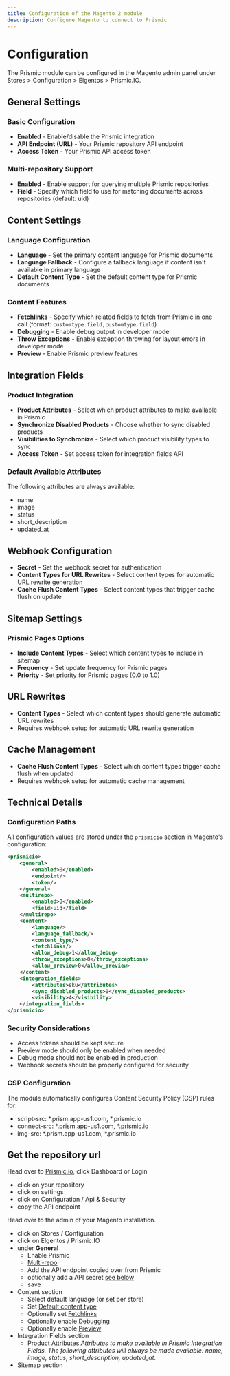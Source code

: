 ```yaml
---
title: Configuration of the Magento 2 module
description: Configure Magento to connect to Prismic
---
```


# Configuration

The Prismic module can be configured in the Magento admin panel under Stores > Configuration > Elgentos > Prismic.IO.

## General Settings

### Basic Configuration
- **Enabled** - Enable/disable the Prismic integration
- **API Endpoint (URL)** - Your Prismic repository API endpoint
- **Access Token** - Your Prismic API access token

### Multi-repository Support
- **Enabled** - Enable support for querying multiple Prismic repositories
- **Field** - Specify which field to use for matching documents across repositories (default: uid)

## Content Settings

### Language Configuration
- **Language** - Set the primary content language for Prismic documents
- **Language Fallback** - Configure a fallback language if content isn't available in primary language
- **Default Content Type** - Set the default content type for Prismic documents

### Content Features
- **Fetchlinks** - Specify which related fields to fetch from Prismic in one call (format: `customtype.field,customtype.field`)
- **Debugging** - Enable debug output in developer mode
- **Throw Exceptions** - Enable exception throwing for layout errors in developer mode
- **Preview** - Enable Prismic preview features

## Integration Fields

### Product Integration
- **Product Attributes** - Select which product attributes to make available in Prismic
- **Synchronize Disabled Products** - Choose whether to sync disabled products
- **Visibilities to Synchronize** - Select which product visibility types to sync
- **Access Token** - Set access token for integration fields API

### Default Available Attributes
The following attributes are always available:
- name
- image
- status
- short_description
- updated_at

## Webhook Configuration

- **Secret** - Set the webhook secret for authentication
- **Content Types for URL Rewrites** - Select content types for automatic URL rewrite generation
- **Cache Flush Content Types** - Select content types that trigger cache flush on update

## Sitemap Settings

### Prismic Pages Options
- **Include Content Types** - Select which content types to include in sitemap
- **Frequency** - Set update frequency for Prismic pages
- **Priority** - Set priority for Prismic pages (0.0 to 1.0)

## URL Rewrites

- **Content Types** - Select which content types should generate automatic URL rewrites
- Requires webhook setup for automatic URL rewrite generation

## Cache Management

- **Cache Flush Content Types** - Select which content types trigger cache flush when updated
- Requires webhook setup for automatic cache management

## Technical Details

### Configuration Paths

All configuration values are stored under the `prismicio` section in Magento's configuration:

```xml
<prismicio>
    <general>
        <enabled>0</enabled>
        <endpoint/>
        <token/>
    </general>
    <multirepo>
        <enabled>0</enabled>
        <field>uid</field>
    </multirepo>
    <content>
        <language/>
        <language_fallback/>
        <content_type/>
        <fetchlinks/>
        <allow_debug>1</allow_debug>
        <throw_exceptions>0</throw_exceptions>
        <allow_preview>0</allow_preview>
    </content>
    <integration_fields>
        <attributes>sku</attributes>
        <sync_disabled_products>0</sync_disabled_products>
        <visibility>4</visibility>
    </integration_fields>
</prismicio>
```

### Security Considerations

- Access tokens should be kept secure
- Preview mode should only be enabled when needed
- Debug mode should not be enabled in production
- Webhook secrets should be properly configured for security

### CSP Configuration

The module automatically configures Content Security Policy (CSP) rules for:
- script-src: *.prism.app-us1.com, *.prismic.io
- connect-src: *.prism.app-us1.com, *.prismic.io
- img-src: *.prism.app-us1.com, *.prismic.io

## Get the repository url

Head over to [Prismic.io](https://prismic.io/), click Dashboard or Login

* click on your repository
* click on settings
* click on Configuration / Api & Security
* copy the API endpoint

Head over to the admin of your Magento installation.

* click on Stores / Configuration
* click on Elgentos / Prismic.IO
* under **General**
    * Enable Prismic
    * [Multi-repo](#multi-repo)
    * Add the API endpoint copied over from Prismic
    * optionally add a API secret [see below](#optionally-protect-with-a-key)
    * save
* Content section
    * Select default language (or set per store)
    * Set [Default content type](#content-types)
    * Optionally set [Fetchlinks](#fetch-links)
    * Optionally enable [Debugging](#debugging)
    * Optionally enable [Preview](#preview-mode)
* Integration Fields section
  * Product Attributes
    *Attributes to make available in Prismic Integration Fields. The following attributes will always be made available: name, image, status, short_description, updated_at.*
* Sitemap section
